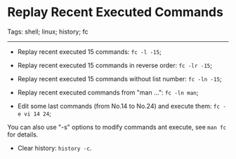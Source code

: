 # Replay Recent Executed Commands
Tags: shell; linux; history; fc

------

* Replay recent executed 15 commands: `fc -l -15`;

* Replay recent executed 15 commands in reverse order: `fc -lr -15`;

* Replay recent executed 15 commands without list number: `fc -ln -15`;

* Replay recent executed commands from "man ...": `fc -ln man`;

* Edit some last commands (from No.14 to No.24) and execute them: `fc -e vi 14 24`;

You can also use "-s" options to modify commands ant execute, see `man fc` for details.

* Clear history: `history -c`.
